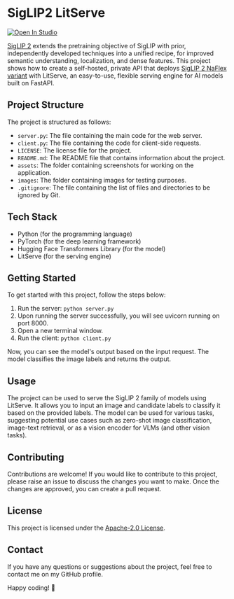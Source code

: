 # SigLIP2 LitServe

[![Open In Studio](https://pl-bolts-doc-images.s3.us-east-2.amazonaws.com/app-2/studio-badge.svg)](https://lightning.ai/sitammeur/studios/deploy-a-google-siglip-2-model)

[SigLIP 2](https://huggingface.co/collections/google/siglip2-67b5dcef38c175486e240107) extends the pretraining objective of SigLIP with prior, independently developed techniques into a unified recipe, for improved semantic understanding, localization, and dense features. This project shows how to create a self-hosted, private API that deploys [SigLIP 2 NaFlex variant](https://huggingface.co/google/siglip2-so400m-patch16-naflex) with LitServe, an easy-to-use, flexible serving engine for AI models built on FastAPI.

## Project Structure

The project is structured as follows:

- `server.py`: The file containing the main code for the web server.
- `client.py`: The file containing the code for client-side requests.
- `LICENSE`: The license file for the project.
- `README.md`: The README file that contains information about the project.
- `assets`: The folder containing screenshots for working on the application.
- `images`: The folder containing images for testing purposes.
- `.gitignore`: The file containing the list of files and directories to be ignored by Git.

## Tech Stack

- Python (for the programming language)
- PyTorch (for the deep learning framework)
- Hugging Face Transformers Library (for the model)
- LitServe (for the serving engine)

## Getting Started

To get started with this project, follow the steps below:

1. Run the server: `python server.py`
2. Upon running the server successfully, you will see uvicorn running on port 8000.
3. Open a new terminal window.
4. Run the client: `python client.py`

Now, you can see the model's output based on the input request. The model classifies the image labels and returns the output.

## Usage

The project can be used to serve the SigLIP 2 family of models using LitServe. It allows you to input an image and candidate labels to classify it based on the provided labels. The model can be used for various tasks, suggesting potential use cases such as zero-shot image classification, image-text retrieval, or as a vision encoder for VLMs (and other vision tasks).

## Contributing

Contributions are welcome! If you would like to contribute to this project, please raise an issue to discuss the changes you want to make. Once the changes are approved, you can create a pull request.

## License

This project is licensed under the [Apache-2.0 License](LICENSE).

## Contact

If you have any questions or suggestions about the project, feel free to contact me on my GitHub profile.

Happy coding! 🚀
